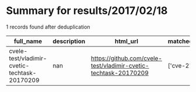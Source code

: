 
# Summary for results/2017/02/18
    
1 records found after deduplication

| full_name | description | html_url | matched_list | matched_count | pushed_at | size | stargazers_count | language | forks_count |
|----------------------------------------------|---------------|-----------------------------------------------------------------|----------------|-----------------|---------------------------|--------|--------------------|------------|---------------|
| cvele-test/vladimir-cvetic-techtask-20170209 | nan | https://github.com/cvele-test/vladimir-cvetic-techtask-20170209 | ['cve-2'] | 1 | 2017-02-18 19:42:18+00:00 | 2257 | 0 | PHP | 0 |

